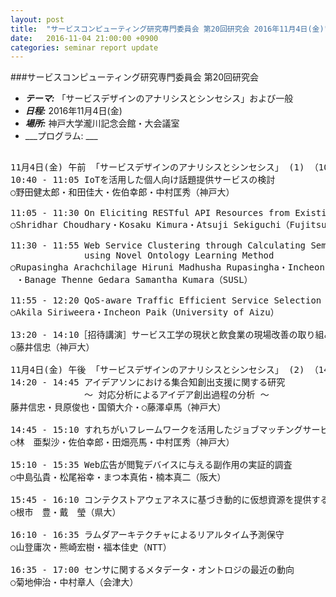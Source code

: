 ```yaml
---
layout: post
title:  "サービスコンピューティング研究専門委員会 第20回研究会 2016年11月4日(金)"
date:   2016-11-04 21:00:00 +0900
categories: seminar report update
---
```


###サービスコンピューティング研究専門委員会 第20回研究会
- ___テーマ:___ 「サービスデザインのアナリシスとシンセシス」および一般
- ___日程:___ 2016年11月4日(金)
- ___場所:___ 神戸大学瀧川記念会館・大会議室
- ___プログラム: ___

<pre>

11月4日(金) 午前 「サービスデザインのアナリシスとシンセシス」 (1) （10：40～12：20）
10:40 - 11:05 IoTを活用した個人向け話題提供サービスの検討
○野田健太郎・和田佳大・佐伯幸郎・中村匡秀（神戸大）

11:05 - 11:30 On Eliciting RESTful API Resources from Existing Applications
○Shridhar Choudhary・Kosaku Kimura・Atsuji Sekiguchi（Fujitsu Labs）

11:30 - 11:55 Web Service Clustering through Calculating Semantic Similarity of Web Services 
              using Novel Ontology Learning Method
○Rupasingha Arachchilage Hiruni Madhusha Rupasingha・Incheon Paik（UOA）
 ・Banage Thenne Gedara Samantha Kumara（SUSL）

11:55 - 12:20 QoS-aware Traffic Efficient Service Selection
○Akila Siriweera・Incheon Paik（University of Aizu）

13:20 - 14:10［招待講演］サービス工学の現状と飲食業の現場改善の取り組み
○藤井信忠（神戸大）

11月4日(金) 午後 「サービスデザインのアナリシスとシンセシス」 (2) （14：20～17：00）
14:20 - 14:45 アイデアソンにおける集合知創出支援に関する研究 
              ～ 対応分析によるアイデア創出過程の分析 ～
藤井信忠・貝原俊也・国領大介・○藤澤卓馬（神戸大）

14:45 - 15:10 すれちがいフレームワークを活用したジョブマッチングサービスの開発
○林　亜梨沙・佐伯幸郎・田畑亮馬・中村匡秀（神戸大）

15:10 - 15:35 Web広告が閲覧デバイスに与える副作用の実証的調査
○中島弘貴・松尾裕幸・まつ本真佑・楠本真二（阪大）

15:45 - 16:10 コンテクストアウェアネスに基づき動的に仮想資源を提供するクラウドシステム
○根市　豊・戴　瑩（県大）

16:10 - 16:35 ラムダアーキテクチャによるリアルタイム予測保守
○山登庸次・熊崎宏樹・福本佳史（NTT）

16:35 - 17:00 センサに関するメタデータ・オントロジの最近の動向
○菊地伸治・中村章人（会津大）
</pre>

